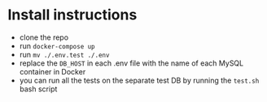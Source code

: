 # Install instructions

- clone the repo
- run `docker-compose up`
- run `mv ./.env.test ./.env`
- replace the `DB_HOST` in each .env file with the name of each MySQL container in Docker
- you can run all the tests on the separate test DB by running the `test.sh` bash script
